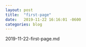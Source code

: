 ```yaml
---
layout: post
title:  "first-page"
date:   2019-11-22 16:16:01 -0600
categories: blog
---
```

2019-11-22-first-page.md
